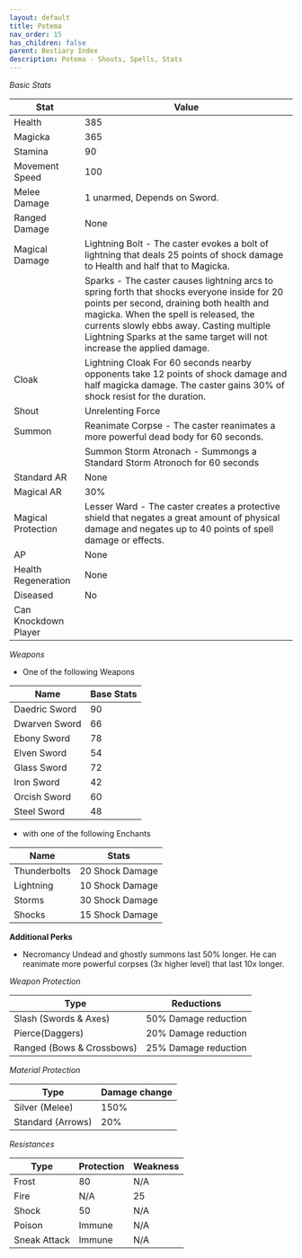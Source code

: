 ```yaml
---
layout: default
title: Potema
nav_order: 15
has_children: false
parent: Bestiary Index
description: Potema - Shouts, Spells, Stats
---
```



*Basic Stats*

|Stat| Value |
|--|--|
|Health| 385 |
|Magicka| 365 |
|Stamina| 90 |
|Movement Speed| 100 |
|Melee Damage| 1 unarmed, Depends on Sword. |
|Ranged Damage| None  |
|Magical Damage|Lightning Bolt - The caster evokes a bolt of lightning that deals 25 points of shock damage to Health and half that to Magicka.   |
|| Sparks - The caster causes lightning arcs to spring forth that shocks everyone inside for 20 points per second, draining both health and magicka. When the spell is released, the currents slowly ebbs away. Casting multiple Lightning Sparks at the same target will not increase the applied damage.
|Cloak| Lightning Cloak For 60 seconds nearby opponents take 12 points of shock damage and half magicka damage. The caster gains 30% of shock resist for the duration.| 
|Shout| Unrelenting Force |
|Summon| Reanimate Corpse - The caster reanimates a more powerful dead body for 60 seconds.
|      | Summon Storm Atronach - Summongs a Standard Storm Atronoch for 60 seconds
|Standard AR| None |
|Magical AR| 30% |
|Magical Protection| Lesser Ward -  The caster creates a protective shield that negates a great amount of physical damage and negates up to 40 points of spell damage or effects.|
|AP| None |
|Health Regeneration| None  |
| Diseased | No |
|Can Knockdown Player| |

*Weapons*

* One of the following Weapons

|Name|Base Stats|
|--|--|
|Daedric Sword	|90
|Dwarven Sword	|66
|Ebony Sword|	78
|Elven Sword|	54
|Glass Sword	|72
|Iron Sword	|42
|Orcish Sword|60
|Steel Sword|	48

* with one of the following Enchants

|Name| Stats|
|--|--|
|Thunderbolts| 20 Shock Damage |
|Lightning| 10 Shock Damage |
|Storms | 30 Shock Damage |
|Shocks | 15 Shock Damage  |

**Additional Perks**
* Necromancy Undead and ghostly summons last 50% longer. He can reanimate more powerful corpses (3x higher level) that last 10x longer.

*Weapon Protection*
 
| Type | Reductions |
|--|--|
|Slash (Swords & Axes)      | 50% Damage reduction |
|Pierce(Daggers)            | 20% Damage reduction |
|Ranged (Bows & Crossbows)  | 25% Damage reduction |

*Material Protection*

| Type | Damage change |
|--|--|
|Silver (Melee)      | 150% |
|Standard (Arrows)   | 20% |

*Resistances*
 
|Type  | Protection | Weakness|
|--|--|--|
|Frost  | 80 | N/A  |
|Fire | N/A | 25 |
|Shock  | 50 | N/A  |
|Poison  | Immune | N/A  |
|Sneak Attack | Immune | N/A  |
